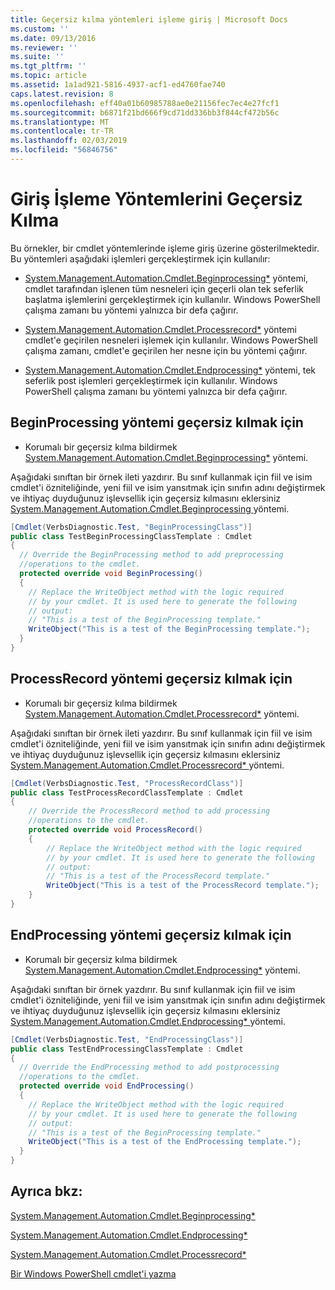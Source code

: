 ```yaml
---
title: Geçersiz kılma yöntemleri işleme giriş | Microsoft Docs
ms.custom: ''
ms.date: 09/13/2016
ms.reviewer: ''
ms.suite: ''
ms.tgt_pltfrm: ''
ms.topic: article
ms.assetid: 1a1ad921-5816-4937-acf1-ed4760fae740
caps.latest.revision: 8
ms.openlocfilehash: eff40a01b60985788ae0e21156fec7ec4e27fcf1
ms.sourcegitcommit: b6871f21bd666f9cd71dd336bb3f844cf472b56c
ms.translationtype: MT
ms.contentlocale: tr-TR
ms.lasthandoff: 02/03/2019
ms.locfileid: "56846756"
---
```

# <a name="how-to-override-input-processing-methods"></a>Giriş İşleme Yöntemlerini Geçersiz Kılma

Bu örnekler, bir cmdlet yöntemlerinde işleme giriş üzerine gösterilmektedir. Bu yöntemleri aşağıdaki işlemleri gerçekleştirmek için kullanılır:

- [System.Management.Automation.Cmdlet.Beginprocessing*](/dotnet/api/System.Management.Automation.Cmdlet.BeginProcessing) yöntemi, cmdlet tarafından işlenen tüm nesneleri için geçerli olan tek seferlik başlatma işlemlerini gerçekleştirmek için kullanılır. Windows PowerShell çalışma zamanı bu yöntemi yalnızca bir defa çağırır.

- [System.Management.Automation.Cmdlet.Processrecord*](/dotnet/api/System.Management.Automation.Cmdlet.ProcessRecord) yöntemi cmdlet'e geçirilen nesneleri işlemek için kullanılır. Windows PowerShell çalışma zamanı, cmdlet'e geçirilen her nesne için bu yöntemi çağırır.

- [System.Management.Automation.Cmdlet.Endprocessing*](/dotnet/api/System.Management.Automation.Cmdlet.EndProcessing) yöntemi, tek seferlik post işlemleri gerçekleştirmek için kullanılır. Windows PowerShell çalışma zamanı bu yöntemi yalnızca bir defa çağırır.

## <a name="to-override-the-beginprocessing-method"></a>BeginProcessing yöntemi geçersiz kılmak için

- Korumalı bir geçersiz kılma bildirmek [System.Management.Automation.Cmdlet.Beginprocessing*](/dotnet/api/System.Management.Automation.Cmdlet.BeginProcessing) yöntemi.

Aşağıdaki sınıftan bir örnek ileti yazdırır. Bu sınıf kullanmak için fiil ve isim cmdlet'i özniteliğinde, yeni fiil ve isim yansıtmak için sınıfın adını değiştirmek ve ihtiyaç duyduğunuz işlevsellik için geçersiz kılmasını eklersiniz [System.Management.Automation.Cmdlet.Beginprocessing ](/dotnet/api/System.Management.Automation.Cmdlet.BeginProcessing) yöntemi.

```csharp
[Cmdlet(VerbsDiagnostic.Test, "BeginProcessingClass")]
public class TestBeginProcessingClassTemplate : Cmdlet
{
  // Override the BeginProcessing method to add preprocessing
  //operations to the cmdlet.
  protected override void BeginProcessing()
  {
    // Replace the WriteObject method with the logic required
    // by your cmdlet. It is used here to generate the following
    // output:
    // "This is a test of the BeginProcessing template."
    WriteObject("This is a test of the BeginProcessing template.");
  }
}
```

## <a name="to-override-the-processrecord-method"></a>ProcessRecord yöntemi geçersiz kılmak için

- Korumalı bir geçersiz kılma bildirmek [System.Management.Automation.Cmdlet.Processrecord*](/dotnet/api/System.Management.Automation.Cmdlet.ProcessRecord) yöntemi.

Aşağıdaki sınıftan bir örnek ileti yazdırır. Bu sınıf kullanmak için fiil ve isim cmdlet'i özniteliğinde, yeni fiil ve isim yansıtmak için sınıfın adını değiştirmek ve ihtiyaç duyduğunuz işlevsellik için geçersiz kılmasını eklersiniz [System.Management.Automation.Cmdlet.Processrecord* ](/dotnet/api/System.Management.Automation.Cmdlet.ProcessRecord) yöntemi.

```csharp
[Cmdlet(VerbsDiagnostic.Test, "ProcessRecordClass")]
public class TestProcessRecordClassTemplate : Cmdlet
{
    // Override the ProcessRecord method to add processing
    //operations to the cmdlet.
    protected override void ProcessRecord()
    {
        // Replace the WriteObject method with the logic required
        // by your cmdlet. It is used here to generate the following
        // output:
        // "This is a test of the ProcessRecord template."
        WriteObject("This is a test of the ProcessRecord template.");
    }
}

```

## <a name="to-override-the-endprocessing-method"></a>EndProcessing yöntemi geçersiz kılmak için

- Korumalı bir geçersiz kılma bildirmek [System.Management.Automation.Cmdlet.Endprocessing*](/dotnet/api/System.Management.Automation.Cmdlet.EndProcessing) yöntemi.

Aşağıdaki sınıftan bir örnek yazdırır. Bu sınıf kullanmak için fiil ve isim cmdlet'i özniteliğinde, yeni fiil ve isim yansıtmak için sınıfın adını değiştirmek ve ihtiyaç duyduğunuz işlevsellik için geçersiz kılmasını eklersiniz [System.Management.Automation.Cmdlet.Endprocessing* ](/dotnet/api/System.Management.Automation.Cmdlet.EndProcessing) yöntemi.

```csharp
[Cmdlet(VerbsDiagnostic.Test, "EndProcessingClass")]
public class TestEndProcessingClassTemplate : Cmdlet
{
  // Override the EndProcessing method to add postprocessing
  //operations to the cmdlet.
  protected override void EndProcessing()
  {
    // Replace the WriteObject method with the logic required
    // by your cmdlet. It is used here to generate the following
    // output:
    // "This is a test of the BeginProcessing template."
    WriteObject("This is a test of the EndProcessing template.");
  }
}
```

## <a name="see-also"></a>Ayrıca bkz:

[System.Management.Automation.Cmdlet.Beginprocessing*](/dotnet/api/System.Management.Automation.Cmdlet.BeginProcessing)

[System.Management.Automation.Cmdlet.Endprocessing*](/dotnet/api/System.Management.Automation.Cmdlet.EndProcessing)

[System.Management.Automation.Cmdlet.Processrecord*](/dotnet/api/System.Management.Automation.Cmdlet.ProcessRecord)

[Bir Windows PowerShell cmdlet'i yazma](./writing-a-windows-powershell-cmdlet.md)
